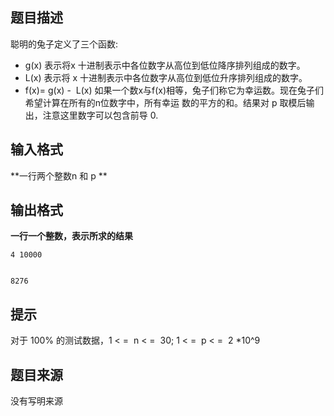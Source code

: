 


## 题目描述
聪明的兔子定义了三个函数:
-  g(x) 表示将x 十进制表示中各位数字从高位到低位降序排列组成的数字。
-  L(x) 表示将 x 十进制表示中各位数字从高位到低位升序排列组成的数字。
-  f(x)= g(x) -  L(x)
如果一个数x与f(x)相等，兔子们称它为幸运数。现在兔子们希望计算在所有的n位数字中，所有幸运
数的平方的和。结果对 p 取模后输出，注意这里数字可以包含前导 0.
## 输入格式
**一行两个整数n 和 p
** 
## 输出格式
**一行一个整数，表示所求的结果** 

```input1
4 10000

```
```output1

8276
```

## 提示
对于 100% 的测试数据，1 < =  n < =  30; 1 < =  p < =  2 *10^9
## 题目来源
没有写明来源


